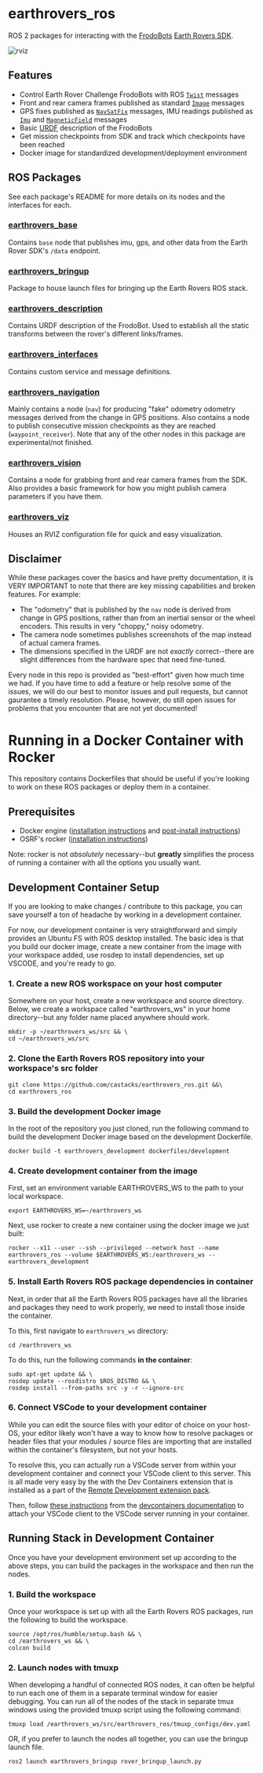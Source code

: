 # earthrovers_ros
ROS 2 packages for interacting with the [FrodoBots](https://www.frodobots.ai/)
[Earth Rovers SDK](https://github.com/frodobots-org/earth-rovers-sdk).

![rviz](earthrovers_rviz.png)

## Features
- Control Earth Rover Challenge FrodoBots with ROS [`Twist`](https://docs.ros.org/en/noetic/api/geometry_msgs/html/msg/Twist.html) messages
- Front and rear camera frames published as standard [`Image`](https://docs.ros.org/en/noetic/api/sensor_msgs/html/msg/Image.html) messages
- GPS fixes published as [`NavSatFix`](https://docs.ros.org/en/noetic/api/sensor_msgs/html/msg/NavSatFix.html) messages, IMU readings published as [`Imu`](https://docs.ros.org/en/noetic/api/sensor_msgs/html/msg/Imu.html)
  and [`MagneticField`](https://docs.ros.org/en/noetic/api/sensor_msgs/html/msg/MagneticField.html) messages
- Basic
  [URDF](https://industrial-training-master.readthedocs.io/en/melodic/_source/session3/Intro-to-URDF.html)
  description of the FrodoBots
- Get mission checkpoints from SDK and track which checkpoints have been
  reached
- Docker image for standardized development/deployment environment

## ROS Packages
See each package's README for more details on its nodes and the interfaces for
each.
### [earthrovers_base](./earthrovers_base/)
Contains `base` node that publishes imu, gps, and other data from the Earth
Rover SDK's `/data` endpoint.
### [earthrovers_bringup](./earthrovers_bringup/)
Package to house launch files for bringing up the Earth Rovers ROS stack.
### [earthrovers_description](./earthrovers_description/)
Contains URDF description of the FrodoBot. Used to establish all the static
transforms between the rover's different links/frames.
### [earthrovers_interfaces](./earthrovers_interfaces/)
Contains custom service and message definitions.
### [earthrovers_navigation](./earthrovers_navigation/)
Mainly contains a node (`nav`) for producing "fake" odometry odometry messages derived
from the change in GPS positions. Also contains a node to publish consecutive
mission checkpoints as they are reached (`waypoint_receiver`). Note that any of
the other nodes in this package are experimental/not finished.
### [earthrovers_vision](./earthrovers_vision/)
Contains a node for grabbing front and rear camera frames from the SDK. Also
provides a basic framework for how you might publish camera parameters if you
have them.
### [earthrovers_viz](./earthrovers_viz/)
Houses an RVIZ configuration file for quick and easy visualization.

## Disclaimer
While these packages cover the basics and have pretty documentation, it is VERY
IMPORTANT to note that there are key missing capabilities and broken features.
For example:
- The "odometry" that is published by the `nav` node is derived from change in
  GPS positions, rather than from an inertial sensor or the wheel encoders. This
  results in very "choppy," noisy odometry.
- The camera node sometimes publishes screenshots of the map instead of actual
  camera frames.
- The dimensions specified in the URDF are not *exactly* correct--there are
  slight differences from the hardware spec that need fine-tuned.

Every node in this repo is provided as "best-effort" given how much time we had.
If you have time to add a feature or help resolve some of the issues, we will do
our best to monitor issues and pull requests, but cannot gaurantee a timely
resolution. Please, however, do still open issues for problems that you
encounter that are not yet documented!

<!-- # General Usage Instructions
This section assumes you have basic experience with ROS 2 and are familiar with
creating workspaces, building packages, running nodes, etc. If you are just
getting started with ROS 2, please spend some time with the [tutorials from the
ROS 2 docs](https://docs.ros.org/en/humble/Tutorials.html). If you are mainly
interested in using the packages in this repo, the [client libraries
section](https://docs.ros.org/en/humble/Tutorials/Beginner-Client-Libraries.html)
may be the most immediately helpful.

If you *are* already familiar with ROS, using these packages is simply a matter
of cloning these into your workspace's `src` folder, installing dependencies,
building with `colcon`, and then running the nodes. For completeness, these
steps will begin with creating a fresh workspace, with the steps largely taking
after those outlined in [this
tutorial](https://docs.ros.org/en/humble/Tutorials/Beginner-Client-Libraries/Creating-A-Workspace/Creating-A-Workspace.html#creating-a-workspace).

## Prerequisites
- You already have ROS 2 Humble **Desktop** installed on a [ROS 2 Humble capable
system](https://www.ros.org/reps/rep-2000.html#humble-hawksbill-may-2022-may-2027)

## 1. Create a new workspace
Cd to wherever you want to place your 

## 2. Clone the repository
First, clone this repository containing all the packages into an existing
ROS 2 workspace's `src` folder.

```
cd path/to/your/workspaces/src/folder
git clone https://github.com/castacks/earthrovers_ros.git
```
## 2. Install package dependencies
Use [rosdep](https://docs.ros.org/en/humble/Tutorials/Intermediate/Rosdep.html#rosdep-operation) to install Python and system dependencies.
```
sudo apt-get update && \
rosdep update --rosdistro $ROS_DISTRO && \
rosdep install --from-paths src -y -r --ignore-src
```

## 3. Build with colcon

## 4. Launch the nodes

These packages can be used like any other "source packages" that you clone into
your workspace's `src`.

If you are new to ROS and unfamiliar with this pattern or are confused with how
this works, follow the 

If you are new to ROS but still want to use these nodes, all you need to know
is that these packages must be placed in the `src` folder of your workspace. In
this case, you can simply clone this entire repository into your workspace's
`src` folder. Then, use rosdep to install all the system dependencies required
by these packages. Finally, use colcon to build the workspace.

The above describes a general pattern of working with other ROS packages in your
ROS workspace. For context, the most simple example of this pattern is first
shown in the [Creating a workspace page](https://docs.ros.org/en/humble/Tutorials/Beginner-Client-Libraries/Creating-A-Workspace/Creating-A-Workspace.html#clone-a-sample-repo) of the ROS2 docs. -->

# Running in a Docker Container with Rocker
This repository contains Dockerfiles that should be useful if you're looking to
work on these ROS packages or deploy them in a container.

## Prerequisites
- Docker engine ([installation
  instructions](https://docs.docker.com/engine/install/ubuntu/#install-using-the-repository)
  and [post-install instructions](https://docs.docker.com/engine/install/linux-postinstall/))
- OSRF's rocker ([installation
  instructions](https://github.com/osrf/rocker?tab=readme-ov-file#debians-recommended))

Note: rocker is not *absolutely* necessary--but **greatly** simplifies the
process of running a container with all the options you usually want.

## Development Container Setup
If you are looking to make changes / contribute to this package, you can save
yourself a ton of headache by working in a development container.

For now, our development container is very straightforward and simply provides
an Ubuntu FS with ROS desktop installed. The basic idea is that you build our
docker image, create a new container from the image with your workspace added,
use rosdep to install dependencies, set up VSCODE, and you're ready to go.

### 1. Create a new ROS workspace on your host computer
Somewhere on your host, create a new workspace and source directory. Below, we
create a workspace called "earthrovers_ws" in your home directory--but any
folder name placed anywhere should work.
```
mkdir -p ~/earthrovers_ws/src && \
cd ~/earthrovers_ws/src
```

### 2. Clone the Earth Rovers ROS repository into your workspace's src folder
```
git clone https://github.com/castacks/earthrovers_ros.git &&\
cd earthrovers_ros
```

### 3. Build the development Docker image
In the root of the repository you just cloned, run the following command to
build the development Docker image based on the development Dockerfile.
```
docker build -t earthrovers_development dockerfiles/development
```
### 4. Create development container from the image
First, set an environment variable EARTHROVERS_WS to the path to your local
workspace.
```
export EARTHROVERS_WS=~/earthrovers_ws
```
Next, use rocker to create a new container using the docker image we just built:
```
rocker --x11 --user --ssh --privileged --network host --name earthrovers_ros --volume $EARTHROVERS_WS:/earthrovers_ws -- earthrovers_development
```
### 5. Install Earth Rovers ROS package dependencies in container
Next, in order that all the Earth Rovers ROS packages have all the libraries and
packages they need to work properly, we need to install those inside the
container.

To this, first navigate to `earthrovers_ws` directory:
```
cd /earthrovers_ws
```

To do this, run the following commands **in the container**:
```
sudo apt-get update && \
rosdep update --rosdistro $ROS_DISTRO && \
rosdep install --from-paths src -y -r --ignore-src
```

### 6. Connect VSCode to your development container
While you can edit the source files with your editor of choice on your host-OS,
your editor likely won't have a way to know how to resolve packages or header
files that your modules / source files are importing that are installed within
the container's filesystem, but not your hosts.

To resolve this, you can actually run a VSCode server from within your
development container and connect your VSCode client to this server. This is all
made very easy by the with the Dev Containers extension that is installed as a
part of the [Remote Development extension pack](https://code.visualstudio.com/docs/remote/remote-overview#_remote-development-extension-pack).

Then, follow [these
instructions](https://code.visualstudio.com/docs/devcontainers/attach-container)
from the [devcontainers
documentation](https://code.visualstudio.com/docs/devcontainers/containers) to
attach your VSCode client to the VSCode server running in your container.

## Running Stack in Development Container
Once you have your development environment set up according to the above steps,
you can build the packages in the workspace and then run the nodes.

### 1. Build the workspace
Once your workspace is set up with all the Earth Rovers ROS packages, run the
following to build the workspace.
```
source /opt/ros/humble/setup.bash && \
cd /earthrovers_ws && \
colcon build
```

### 2. Launch nodes with tmuxp
When developing a handful of connected ROS nodes, it can often be helpful to run
each one of them in a separate terminal window for easier debugging. You can run
all of the nodes of the stack in separate tmux windows using the provided tmuxp
script using the following command:

```
tmuxp load /earthrovers_ws/src/earthrovers_ros/tmuxp_configs/dev.yaml
```

OR, if you prefer to launch the nodes all together, you can use the bringup
launch file.
```
ros2 launch earthrovers_bringup rover_bringup_launch.py
```